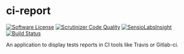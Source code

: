 ci-report
=========
[![Software License](https://img.shields.io/badge/license-GPL%20v3-green.svg?style=flat)](LICENSE)
[![Scrutinizer Code Quality](https://scrutinizer-ci.com/g/jfx/ci-report/badges/quality-score.png?b=master)](https://scrutinizer-ci.com/g/jfx/ci-report/?branch=master)
[![SensioLabsInsight](https://insight.sensiolabs.com/projects/2de46034-59f7-41a9-866f-24b7d56eb04c/mini.png)](https://insight.sensiolabs.com/projects/2de46034-59f7-41a9-866f-24b7d56eb04c)
[![Build Status](https://travis-ci.org/jfx/ci-report.svg?branch=master)](https://travis-ci.org/jfx/ci-report)


An application to display tests reports in CI tools like Travis or Gitlab-ci.
